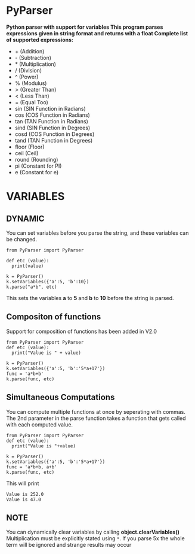 # PyParser
**Python parser with support for variables
This program parses expressions given in string format and returns with a float
Complete list of supported expressions:**

- \+    (Addition)
- \-    (Subtraction)
- \*    (Multiplication)
- \/    (Division)
- \^    (Power)
- \%    (Modulus)
- \>    (Greater Than)
- \<    (Less Than)
- \=    (Equal Too)
- sin   (SIN Function in Radians)
- cos   (COS Function in Radians)
- tan   (TAN Function in Radians)
- sind  (SIN Function in Degrees)
- cosd  (COS Function in Degrees)
- tand  (TAN Function in Degrees)
- floor (Floor)
- ceil  (Ceil)
- round (Rounding)
- pi    (Constant for PI)
- e     (Constant for e)
# VARIABLES


## DYNAMIC
You can set variables before you parse the string, and these variables can be changed.
```
from PyParser import PyParser

def etc (value):
  print(value)
  
k = PyParser()
k.setVariables({'a':5, 'b':10})
k.parse("a*b", etc)
```
This sets the variables **a** to **5** and **b** to **10** before the string is parsed.
## Compositon of functions
Support for composition of functions has been added in V2.0
```
from PyParser import PyParser
def etc (value):
  print("Value is " + value)
  
k = PyParser()
k.setVariables({'a':5, 'b':'5*a+17'})
func = 'a*b+b'
k.parse(func, etc)
```

## Simultaneous Computations
You can compute multiple functions at once by seperating with commas. The 2nd parameter in the parse function takes a function that gets called with each computed value.

```
from PyParser import PyParser
def etc (value):
  print("Value is "+value)
  
k = PyParser()
k.setVariables({'a':5, 'b':'5*a+17'})
func = 'a*b+b, a+b'
k.parse(func, etc)
```
This will print
```
Value is 252.0
Value is 47.0
```

## NOTE
You can dynamically clear variables by calling **object.clearVariables()**
Multiplication must be explicitly stated using `*`. If you parse 5x the whole term will be ignored and strange results may occur



